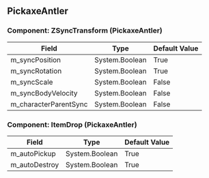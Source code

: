 ## PickaxeAntler

### Component: ZSyncTransform (PickaxeAntler)

|Field|Type|Default Value|
|-----|----|-------------|
|m_syncPosition|System.Boolean|True|
|m_syncRotation|System.Boolean|True|
|m_syncScale|System.Boolean|False|
|m_syncBodyVelocity|System.Boolean|False|
|m_characterParentSync|System.Boolean|False|

### Component: ItemDrop (PickaxeAntler)

|Field|Type|Default Value|
|-----|----|-------------|
|m_autoPickup|System.Boolean|True|
|m_autoDestroy|System.Boolean|True|

